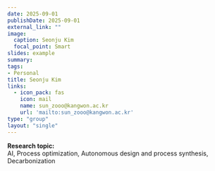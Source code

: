 ```yaml
---
date: 2025-09-01
publishDate: 2025-09-01
external_link: ""
image:
  caption: Seonju Kim
  focal_point: Smart
slides: example
summary:
tags:
- Personal
title: Seonju Kim
links:
  - icon_pack: fas
    icon: mail
    name: sun_zooo@kangwon.ac.kr
    url: 'mailto:sun_zooo@kangwon.ac.kr'
type: "group"
layout: "single"
---
```


**Research topic:**  
AI, Process optimization, Autonomous design and process synthesis, Decarbonization
